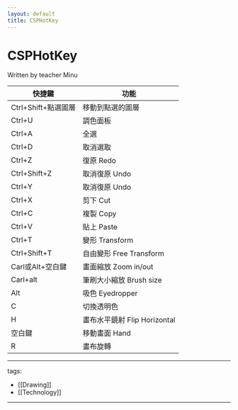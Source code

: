 ```yaml
---
layout: default
title: CSPHotKey
---
```


# CSPHotKey


Written by teacher Minu

快捷鍵|功能
-|-
Ctrl+Shift+點選圖層 | 移動到點選的圖層
Ctrl+U | 調色面板
Ctrl+A | 全選
Ctrl+D | 取消選取
Ctrl+Z | 復原 Redo
Ctrl+Shift+Z | 取消復原 Undo
Ctrl+Y | 取消復原 Undo
Ctrl+X | 剪下 Cut
Ctrl+C | 複製 Copy
Ctrl+V | 貼上 Paste
Ctrl+T | 變形 Transform
Ctrl+Shift+T | 自由變形 Free Transform
Carl或Alt+空白鍵 | 畫面縮放 Zoom in/out
Carl+alt | 筆刷大小縮放 Brush size
Alt | 吸色 Eyedropper
C | 切換透明色
H | 畫布水平鏡射 Flip Horizontal
空白鍵 | 移動畫面 Hand
R | 畫布旋轉


---
tags:
  - [[Drawing]]
  - [[Technology]]
  
---